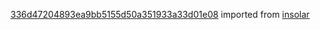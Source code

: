 [336d47204893ea9bb5155d50a351933a33d01e08](https://github.com/insolar/insolar/commit/336d47204893ea9bb5155d50a351933a33d01e08) imported from [insolar](https://github.com/insolar/insolar)
